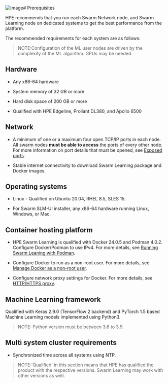 ![image](https://github.com/ganesaar/swarm-learning/assets/109956805/7598f566-d00f-4e26-a835-65dca1560620)# <a name="GUID-04214413-16D0-4870-B55D-F22E7FB61B8F"/> Prerequisites

HPE recommends that you run each Swarm Network node, and Swarm Learning node on dedicated systems to get the best performance from the platform.

The recommended requirements for each system are as follows:

<blockquote>
  
NOTE:Configuration of the ML user nodes are driven by the complexity of the ML algorithm. GPUs may be needed.

</blockquote>

## <a name="GUID-8944D617-0D1D-40B5-B3A2-089887148125"/> Hardware

-   Any x86-64 hardware

-   System memory of 32 GB or more

-   Hard disk space of 200 GB or more

-   Qualified with HPE Edgeline, Proliant DL380, and Apollo 6500


## <a name="GUID-A378E927-47A1-4809-BF60-82700A884002"/> Network

-   A minimum of one or a maximum four open TCP/IP ports in each node. All swarm nodes **must be able to access** the ports of every other node. For more information on port details that must be opened, see [Exposed ports](Exposed_port_numbers.md).

-   Stable internet connectivity to download Swarm Learning package and Docker images.


## <a name="SECTION_DXX_P12_JSB"/> Operating systems

-   Linux - Qualified on Ubuntu 20.04, RHEL 8.5, SLES 15.

-   For Swarm SLM-UI installer, any x86-64 hardware running Linux, Windows, or Mac.


## <a name="SECTION_JCW_Q12_JSB"/> Container hosting platform

-   HPE Swarm Learning is qualified with Docker 24.0.5 and Podman 4.0.2. Configure Docker/Podman to use IPv4. For more details, see [Running Swarm Leaning with Podman](GUID-4C73E127-7F79-4EAD-AC02-C593EA83CBE1.md).

-   Configure Docker to run as a non-root user. For more details, see [Manage Docker as a non-root user](https://docs.docker.com/engine/install/linux-postinstall/#manage-docker-as-a-non-root-user).

-   Configure network proxy settings for Docker. For more details, see [HTTP/HTTPS proxy](https://docs.docker.com/config/daemon/systemd/#httphttps-proxy).



## <a name="SECTION_SMY_512_JSB"/> Machine Learning framework

Qualified with Keras 2.9.0 \(TensorFlow 2 backend\) and PyTorch 1.5 based Machine Learning models implemented using Python3.

<blockquote>

  NOTE: Python version must be between 3.6 to 3.9.

</blockquote>

## <a name="SECTION_BMS_BN4_RSB"/> Multi system cluster requirements

-   Synchronized time across all systems using NTP.


<blockquote>

  NOTE:'Qualified' in this section means that HPE has qualified the product with the respective versions. Swarm Learning may work with other versions as well.

</blockquote>

